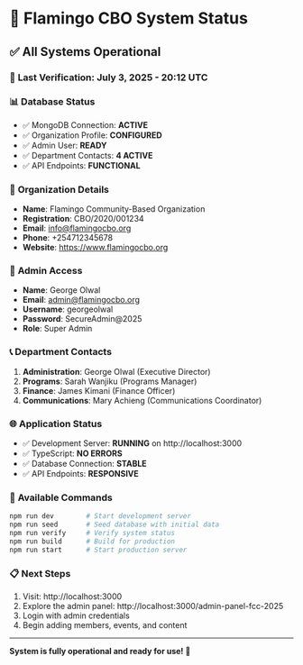 # 🎉 Flamingo CBO System Status

## ✅ All Systems Operational

### 🔄 **Last Verification**: July 3, 2025 - 20:12 UTC

### 📊 **Database Status**

- ✅ MongoDB Connection: **ACTIVE**
- ✅ Organization Profile: **CONFIGURED**
- ✅ Admin User: **READY**
- ✅ Department Contacts: **4 ACTIVE**
- ✅ API Endpoints: **FUNCTIONAL**

### 🏢 **Organization Details**

- **Name**: Flamingo Community-Based Organization
- **Registration**: CBO/2020/001234
- **Email**: info@flamingocbo.org
- **Phone**: +254712345678
- **Website**: https://www.flamingocbo.org

### 👤 **Admin Access**

- **Name**: George Olwal
- **Email**: admin@flamingocbo.org
- **Username**: georgeolwal
- **Password**: SecureAdmin@2025
- **Role**: Super Admin

### 📞 **Department Contacts**

1. **Administration**: George Olwal (Executive Director)
2. **Programs**: Sarah Wanjiku (Programs Manager)
3. **Finance**: James Kimani (Finance Officer)
4. **Communications**: Mary Achieng (Communications Coordinator)

### 🌐 **Application Status**

- ✅ Development Server: **RUNNING** on http://localhost:3000
- ✅ TypeScript: **NO ERRORS**
- ✅ Database Connection: **STABLE**
- ✅ API Endpoints: **RESPONSIVE**

### 🔧 **Available Commands**

```bash
npm run dev        # Start development server
npm run seed       # Seed database with initial data
npm run verify     # Verify system status
npm run build      # Build for production
npm run start      # Start production server
```

### 📋 **Next Steps**

1. Visit: http://localhost:3000
2. Explore the admin panel: http://localhost:3000/admin-panel-fcc-2025
3. Login with admin credentials
4. Begin adding members, events, and content

---

**System is fully operational and ready for use! 🚀**
